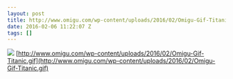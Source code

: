 ```yaml
---
layout: post
title: http://www.omigu.com/wp-content/uploads/2016/02/Omigu-Gif-Titanic.gif
date: 2016-02-06 11:22:07 Z
tags: []
---
```

![](/media/2016/02/138785314089.gif)
[http://www.omigu.com/wp-content/uploads/2016/02/Omigu-Gif-Titanic.gif](http://www.omigu.com/wp-content/uploads/2016/02/Omigu-Gif-Titanic.gif)
